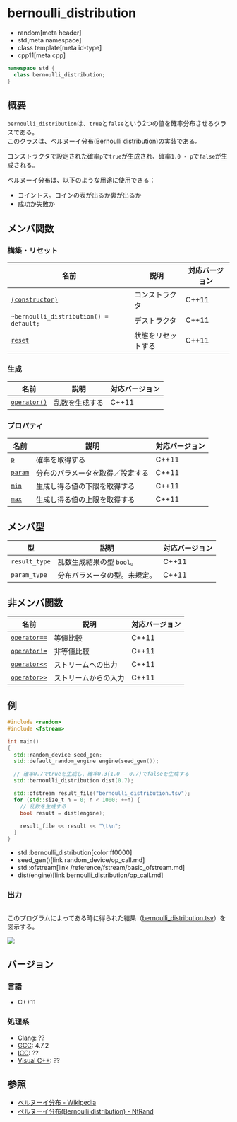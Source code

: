 # bernoulli_distribution
* random[meta header]
* std[meta namespace]
* class template[meta id-type]
* cpp11[meta cpp]

```cpp
namespace std {
  class bernoulli_distribution;
}
```

## 概要
`bernoulli_distribution`は、`true`と`false`という2つの値を確率分布させるクラスである。  
このクラスは、ベルヌーイ分布(Bernoulli distribution)の実装である。

コンストラクタで設定された確率`p`で`true`が生成され、確率`1.0 - p`で`false`が生成される。


ベルヌーイ分布は、以下のような用途に使用できる：

- コイントス。コインの表が出るか裏が出るか
- 成功か失敗か


## メンバ関数
### 構築・リセット

| 名前 | 説明 | 対応バージョン |
|-----------------------------------------------------------------------|--------------------|-------|
| [`(constructor)`](bernoulli_distribution/op_constructor.md)         | コンストラクタ     | C++11 |
| `~bernoulli_distribution() = default;`                                | デストラクタ       | C++11 |
| [`reset`](bernoulli_distribution/reset.md)                          | 状態をリセットする | C++11 |


### 生成

| 名前 | 説明 | 対応バージョン |
|-----------------------------------------------------|----------------|-------|
| [`operator()`](bernoulli_distribution/op_call.md) | 乱数を生成する | C++11 |


### プロパティ

| 名前 | 説明 | 対応バージョン |
|----------------------------------------------|----------------------------------|-------|
| [`p`](bernoulli_distribution/p.md)         | 確率を取得する                   | C++11 |
| [`param`](bernoulli_distribution/param.md) | 分布のパラメータを取得／設定する | C++11 |
| [`min`](bernoulli_distribution/min.md)     | 生成し得る値の下限を取得する   | C++11 |
| [`max`](bernoulli_distribution/max.md)     | 生成し得る値の上限を取得する   | C++11 |


## メンバ型

| 型 | 説明 | 対応バージョン |
|---------------|------------------------------|-------|
| `result_type` | 乱数生成結果の型 `bool`。    | C++11 |
| `param_type`  | 分布パラメータの型。未規定。 | C++11 |


## 非メンバ関数

| 名前 | 説明 | 対応バージョン |
|------------------------------------------------------------|----------------------|-------|
| [`operator==`](bernoulli_distribution/op_equal.md)     | 等値比較             | C++11 |
| [`operator!=`](bernoulli_distribution/op_not_equal.md) | 非等値比較           | C++11 |
| [`operator<<`](bernoulli_distribution/op_ostream.md)   | ストリームへの出力   | C++11 |
| [`operator>>`](bernoulli_distribution/op_istream.md)   | ストリームからの入力 | C++11 |


## 例
```cpp example
#include <random>
#include <fstream>

int main()
{
  std::random_device seed_gen;
  std::default_random_engine engine(seed_gen());

  // 確率0.7でtrueを生成し、確率0.3(1.0 - 0.7)でfalseを生成する
  std::bernoulli_distribution dist(0.7);

  std::ofstream result_file("bernoulli_distribution.tsv");
  for (std::size_t n = 0; n < 1000; ++n) {
    // 乱数を生成する
    bool result = dist(engine);

    result_file << result << "\t\n";
  }
}
```
* std::bernoulli_distribution[color ff0000]
* seed_gen()[link random_device/op_call.md]
* std::ofstream[link /reference/fstream/basic_ofstream.md]
* dist(engine)[link bernoulli_distribution/op_call.md]

### 出力
```
```

このプログラムによってある時に得られた結果（[bernoulli_distribution.tsv](https://github.com/cpprefjp/image/blob/master/reference/random/bernoulli_distribution/bernoulli_distribution.tsv)）を図示する。

![](https://raw.github.com/cpprefjp/image/master/reference/random/bernoulli_distribution/bernoulli_distribution.png)


## バージョン
### 言語
- C++11

### 処理系
- [Clang](/implementation.md#clang): ??
- [GCC](/implementation.md#gcc): 4.7.2
- [ICC](/implementation.md#icc): ??
- [Visual C++](/implementation.md#visual_cpp): ??


## 参照
- [ベルヌーイ分布 - Wikipedia](https://ja.wikipedia.org/wiki/ベルヌーイ分布)
- [ベルヌーイ分布(Bernoulli distribution) - NtRand](http://www.ntrand.com/jp/bernoulli-distribution/)


